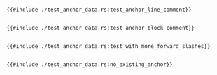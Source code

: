 

```rust,ignore

{{#include ./test_anchor_data.rs:test_anchor_line_comment}}

```


```rust,ignore

{{#include ./test_anchor_data.rs:test_anchor_block_comment}}

```


```rust,ignore

{{#include ./test_anchor_data.rs:test_with_more_forward_slashes}}

```


```rust,ignore

{{#include ./test_anchor_data.rs:no_existing_anchor}}

```


